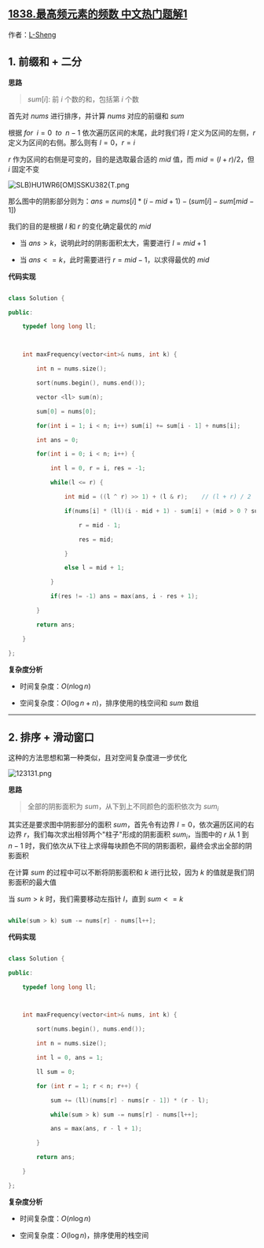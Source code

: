 ## [1838.最高频元素的频数 中文热门题解1](https://leetcode.cn/problems/frequency-of-the-most-frequent-element/solutions/100000/1838-zui-gao-pin-yuan-su-de-pin-shu-shua-ub57)

作者：[L-Sheng](https://leetcode.cn/u/L-Sheng)
## 1. 前缀和 + 二分

**思路**

>$sum[i]$: 前 $i$ 个数的和，包括第 $i$ 个数

首先对 $nums$ 进行排序，并计算 $nums$ 对应的前缀和 $sum$

根据 $for\;\ i = 0 \; \ to\;\ n - 1$ 依次遍历区间的末尾，此时我们将 $l$ 定义为区间的左侧，$r$ 定义为区间的右侧。那么则有 $l = 0$，$r = i$

$r$ 作为区间的右侧是可变的，目的是选取最合适的 $mid$ 值，而 $mid = (l + r) / 2$，但 $i$ 固定不变

![SLB)HU1WR6\[OM\]SSKU382{T.png](https://pic.leetcode-cn.com/1626652746-HaJjEU-SLB\)HU1WR6%5BOM%5DSSKU382%7BT.png)

那么图中的阴影部分则为：$ans = nums[i] * (i - mid + 1) - (sum[i] - sum[mid - 1])$

我们的目的是根据 $l$ 和 $r$ 的变化确定最优的 $mid$

- 当 $ans > k$，说明此时的阴影面积太大，需要进行 $l = mid + 1$
- 当 $ans <= k$，此时需要进行 $r = mid - 1$，以求得最优的 $mid$

**代码实现**

```c++
class Solution {
public:
    typedef long long ll;

    int maxFrequency(vector<int>& nums, int k) {
        int n = nums.size();
        sort(nums.begin(), nums.end());
        vector <ll> sum(n);
        sum[0] = nums[0];
        for(int i = 1; i < n; i++) sum[i] += sum[i - 1] + nums[i];
        int ans = 0;
        for(int i = 0; i < n; i++) {
            int l = 0, r = i, res = -1;
            while(l <= r) {
                int mid = ((l ^ r) >> 1) + (l & r);    // (l + r) / 2
                if(nums[i] * (ll)(i - mid + 1) - sum[i] + (mid > 0 ? sum[mid - 1] : 0) <= k) {
                    r = mid - 1;
                    res = mid;
                }
                else l = mid + 1;
            }
            if(res != -1) ans = max(ans, i - res + 1);
        }
        return ans;
    }
};
```

**复杂度分析**

- 时间复杂度：$O(n \log n)$

- 空间复杂度：$O(\log n + n)$，排序使用的栈空间和 $sum$ 数组



***

## 2. 排序 + 滑动窗口

这种的方法思想和第一种类似，且对空间复杂度进一步优化

![123131.png](https://pic.leetcode-cn.com/1626653620-uyAtsn-123131.png)

**思路**

>全部的阴影面积为 $sum$，从下到上不同颜色的面积依次为 $sum_i$

其实还是要求图中阴影部分的面积 $sum$，首先令有边界 $l = 0$，依次遍历区间的右边界 $r$，我们每次求出相邻两个"柱子"形成的阴影面积 $sum_i$，当图中的 $r$ 从 $1$ 到 $n - 1$ 时，我们依次从下往上求得每块颜色不同的阴影面积，最终会求出全部的阴影面积

在计算 $sum$ 的过程中可以不断将阴影面积和 $k$ 进行比较，因为 $k$ 的值就是我们阴影面积的最大值

当 $sum > k$ 时，我们需要移动左指针 $l$，直到 $sum <= k$

```c++
while(sum > k) sum -= nums[r] - nums[l++];
```

**代码实现**

```c++
class Solution {
public:
    typedef long long ll;

    int maxFrequency(vector<int>& nums, int k) {
        sort(nums.begin(), nums.end());
        int n = nums.size();
        int l = 0, ans = 1;
        ll sum = 0;
        for (int r = 1; r < n; r++) {
            sum += (ll)(nums[r] - nums[r - 1]) * (r - l);
            while(sum > k) sum -= nums[r] - nums[l++];
            ans = max(ans, r - l + 1);
        }
        return ans;
    }
};
```

**复杂度分析**

- 时间复杂度：$O(n \log n)$

- 空间复杂度：$O(\log n)$，排序使用的栈空间